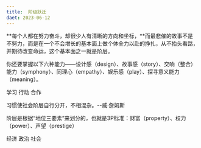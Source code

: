 ```yaml
---
title:  阶级跃迁
daet: 2023-06-12 
---
```




**每个人都在努力奋斗，却很少人有清晰的方向和坐标，**而最悲催的故事不是不努力，而是在一个不会增长的基本面上做个体全力以赴的挣扎，从不抬头看路，并期待改变命运，这个基本面之一就是阶层。




你还要掌握以下六种能力——设计感（design）、故事感（story）、交响（整合）能力（symphony）、同理心（empathy）、娱乐感（play）、探寻意义能力（meaning）。

学习 行动 合作



习惯使社会阶层自行分开，不相混杂。--威·詹姆斯



阶层是根据“地位三要素”来划分的，也就是3P标准：财富（property）、权力（power）、声望（prestige）



经济 政治 社会



